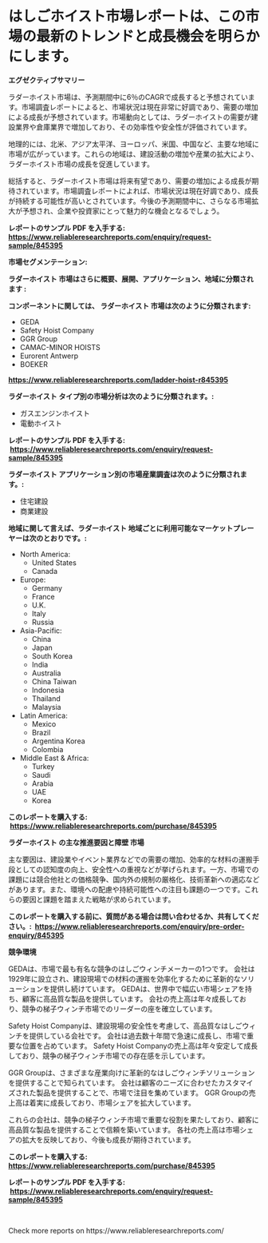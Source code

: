 <p><h1>はしごホイスト市場レポートは、この市場の最新のトレンドと成長機会を明らかにします。</h1></p><p><strong>エグゼクティブサマリー</strong></p>
<p><p>ラダーホイスト市場は、予測期間中に6％のCAGRで成長すると予想されています。市場調査レポートによると、市場状況は現在非常に好調であり、需要の増加による成長が予想されています。市場動向としては、ラダーホイストの需要が建設業界や倉庫業界で増加しており、その効率性や安全性が評価されています。</p><p>地理的には、北米、アジア太平洋、ヨーロッパ、米国、中国など、主要な地域に市場が広がっています。これらの地域は、建設活動の増加や産業の拡大により、ラダーホイスト市場の成長を促進しています。</p><p>総括すると、ラダーホイスト市場は将来有望であり、需要の増加による成長が期待されています。市場調査レポートによれば、市場状況は現在好調であり、成長が持続する可能性が高いとされています。今後の予測期間中に、さらなる市場拡大が予想され、企業や投資家にとって魅力的な機会となるでしょう。</p></p>
<p><strong>レポートのサンプル PDF を入手する: <a href="https://www.reliableresearchreports.com/enquiry/request-sample/845395">https://www.reliableresearchreports.com/enquiry/request-sample/845395</a></strong></p>
<p><strong>市場セグメンテーション:</strong></p>
<p><strong> ラダーホイスト 市場はさらに概要、展開、アプリケーション、地域に分類されます :</strong></p>
<p><strong>コンポーネントに関しては、 ラダーホイスト 市場は次のように分類されます: &nbsp;</strong></p>
<p><ul><li>GEDA</li><li>Safety Hoist Company</li><li>GGR Group</li><li>CAMAC-MINOR HOISTS</li><li>Eurorent Antwerp</li><li>BOEKER</li></ul></p>
<p><strong><a href="https://www.reliableresearchreports.com/ladder-hoist-r845395">https://www.reliableresearchreports.com/ladder-hoist-r845395</a></strong></p>
<p><strong> ラダーホイスト タイプ別の市場分析は次のように分類されます。:</strong></p>
<p><ul><li>ガスエンジンホイスト</li><li>電動ホイスト</li></ul></p>
<p><strong>レポートのサンプル PDF を入手する: &nbsp;<a href="https://www.reliableresearchreports.com/enquiry/request-sample/845395">https://www.reliableresearchreports.com/enquiry/request-sample/845395</a></strong></p>
<p><strong> ラダーホイスト アプリケーション別の市場産業調査は次のように分類されます。:</strong></p>
<p><ul><li>住宅建設</li><li>商業建設</li></ul></p>
<p><strong>地域に関して言えば、ラダーホイスト 地域ごとに利用可能なマーケットプレーヤーは次のとおりです。:</strong></p>
<p><ul>
    <li>
        North America:
        <ul>
            <li>United States</li>
            <li>Canada</li>
        </ul>
    </li>
    <li>
        Europe:
        <ul>
            <li>Germany</li>
            <li>France</li>
            <li>U.K.</li>
            <li>Italy</li>
            <li>Russia</li>
        </ul>
    </li>
    <li>
        Asia-Pacific:
        <ul>
            <li>China</li>
            <li>Japan</li>
            <li>South Korea</li>
            <li>India</li>
            <li>Australia</li>
            <li>China Taiwan</li>
            <li>Indonesia</li>
            <li>Thailand</li>
            <li>Malaysia</li>
        </ul>
    </li>
    <li>
        Latin America:
        <ul>
            <li>Mexico</li>
            <li>Brazil</li>
            <li>Argentina Korea</li>
            <li>Colombia</li>
        </ul>
    </li>
    <li>
        Middle East & Africa:
        <ul>
            <li>Turkey</li>
            <li>Saudi</li>
            <li>Arabia</li>
            <li>UAE</li>
            <li>Korea</li>
        </ul>
    </li>
    </ul></p>
<p><strong>このレポートを購入する: &nbsp;<a href="https://www.reliableresearchreports.com/purchase/845395">https://www.reliableresearchreports.com/purchase/845395</a></strong></p>
<p><strong>ラダーホイスト の主な推進要因と障壁 市場</strong></p>
<p><p>主な要因は、建設業やイベント業界などでの需要の増加、効率的な材料の運搬手段としての認知度の向上、安全性への重視などが挙げられます。一方、市場での課題には競合他社との価格競争、国内外の規制の厳格化、技術革新への適応などがあります。また、環境への配慮や持続可能性への注目も課題の一つです。これらの要因と課題を踏まえた戦略が求められています。</p></p>
<p><strong>このレポートを購入する前に、質問がある場合は問い合わせるか、共有してください。:&nbsp; <a href="https://www.reliableresearchreports.com/enquiry/pre-order-enquiry/845395">https://www.reliableresearchreports.com/enquiry/pre-order-enquiry/845395</a></strong></p>
<p><strong>競争環境</strong></p>
<p><p>GEDAは、市場で最も有名な競争のはしごウィンチメーカーの1つです。 会社は1929年に設立され、建設現場での材料の運搬を効率化するために革新的なソリューションを提供し続けています。 GEDAは、世界中で幅広い市場シェアを持ち、顧客に高品質な製品を提供しています。 会社の売上高は年々成長しており、競争の梯子ウィンチ市場でのリーダーの座を確立しています。</p><p>Safety Hoist Companyは、建設現場の安全性を考慮して、高品質なはしごウィンチを提供している会社です。 会社は過去数十年間で急速に成長し、市場で重要な位置を占めています。 Safety Hoist Companyの売上高は年々安定して成長しており、競争の梯子ウィンチ市場での存在感を示しています。</p><p>GGR Groupは、さまざまな産業向けに革新的なはしごウィンチソリューションを提供することで知られています。 会社は顧客のニーズに合わせたカスタマイズされた製品を提供することで、市場で注目を集めています。 GGR Groupの売上高は着実に成長しており、市場シェアを拡大しています。</p><p>これらの会社は、競争の梯子ウィンチ市場で重要な役割を果たしており、顧客に高品質な製品を提供することで信頼を築いています。 各社の売上高は市場シェアの拡大を反映しており、今後も成長が期待されています。</p></p>
<p><strong>このレポートを購入する: &nbsp; <a href="https://www.reliableresearchreports.com/purchase/845395">https://www.reliableresearchreports.com/purchase/845395</a></strong></p>
<p><strong>レポートのサンプル PDF を入手する: &nbsp;<a href="https://www.reliableresearchreports.com/enquiry/request-sample/845395">https://www.reliableresearchreports.com/enquiry/request-sample/845395</a></strong><strong></strong></p>
<p>&nbsp;</p>
<p>Check more reports on https://www.reliableresearchreports.com/</p>
